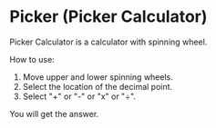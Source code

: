 # Picker (Picker Calculator)

Picker Calculator is a calculator with spinning wheel.

How to use:

1) Move upper and lower spinning wheels.
2) Select the location of the decimal point.
3) Select "+" or "-" or "x" or "÷".

You will get the answer.

